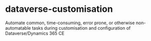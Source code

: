 # dataverse-customisation
Automate common, time-consuming, error prone, or otherwise non-automatable tasks during customisation and configuration of Dataverse/Dynamics 365 CE
